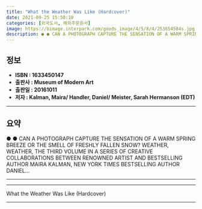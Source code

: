 ```yaml
---
title: "What the Weather Was Like (Hardcover)"
date: 2021-09-25 15:50:10
categories: [외국도서, 해외주문원서]
image: https://bimage.interpark.com/goods_image/4/5/8/4/253654584s.jpg
description: ● ● CAN A PHOTOGRAPH CAPTURE THE SENSATION OF A WARM SPRING BREEZE OR THE SMELL OF FRESHLY FALLEN SNOW? WEATHER, WEATHER, THE THIRD VOLUME IN A SERIES OF CREA
---
```


## **정보**

- **ISBN : 1633450147**
- **출판사 : Museum of Modern Art**
- **출판일 : 20161011**
- **저자 : Kalman, Maira/ Handler, Daniel/ Meister, Sarah Hermanson (EDT)**

------



## **요약**

●  ●  CAN A PHOTOGRAPH CAPTURE THE SENSATION OF A WARM SPRING BREEZE OR THE SMELL OF FRESHLY FALLEN SNOW? WEATHER, WEATHER, THE THIRD VOLUME IN A SERIES OF CREATIVE COLLABORATIONS BETWEEN RENOWNED ARTIST AND BESTSELLING AUTHOR MAIRA KALMAN, NEW YORK TIMES BESTSELLING AUTHOR DANIEL... 

------



------


What the Weather Was Like (Hardcover) 

------


